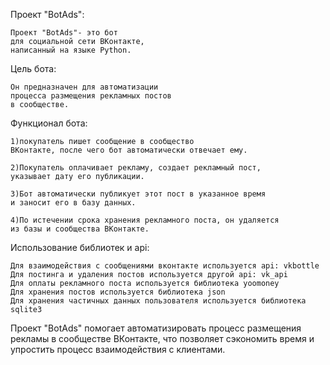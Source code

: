 Проект "BotAds":

	Проект "BotAds"- это бот 
	для социальной сети ВКонтакте,
	написанный на языке Python.

Цель бота:

	Он предназначен для автоматизации 
	процесса размещения рекламных постов 
	в сообществе.

Функционал бота:

	1)покупатель пишет сообщение в сообщество 
	ВКонтакте, после чего бот автоматически отвечает ему. 
	
	2)Покупатель оплачивает рекламу, создает рекламный пост,
	указывает дату его публикации. 

	3)Бот автоматически публикует этот пост в указанное время 
	и заносит его в базу данных.

	4)По истечении срока хранения рекламного поста, он удаляется 
	из базы и сообщества ВКонтакте.

Использование библиотек и api:

	Для взаимодействия с сообщениями вконтакте используется api: vkbottle
	Для постинга и удаления постов используется другой api: vk_api
	Для оплаты рекламного поста используется библиотека yoomoney
	Для хранения постов используется библиотека json
	Для хранения частичных данных пользователя используется библиотека sqlite3


Проект "BotAds" помогает автоматизировать процесс размещения рекламы в сообществе ВКонтакте, 
что позволяет сэкономить время и упростить процесс взаимодействия с клиентами.
